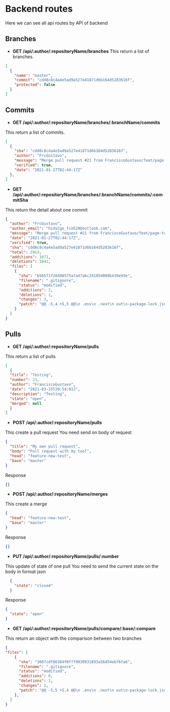 # Backend routes

Here we can see all api routes by API of backend

## Branches
* **GET /api/:author/:repositoryName/branches**
This return a list of branches.
```json
[
  {
    "name": "master",
    "commit": "cdd8c8c4a4e5ad9a527e41871d6b164d5283616f",
    "protected": false
  }
]
```

## Commits
* **GET /api/:author/:repositoryName/branches/:branchName/commits**

This return a list of commits.
```json
[
  {
    "sha": "cdd8c8c4a4e5ad9a527e41871d6b164d5283616f",
    "author": "FrcGustavo",
    "message": "Merge pull request #21 from FranciscoGustavo/feat/page-to-view-drafts\n\nFeat/page to view drafts",
    "verified": true,
    "date": "2021-01-27T02:44:17Z"
  },
]
```
* **GET /api/:author/:repositoryName/branches/:branchName/commits/:commitSha**

This return the detail about one commit 
```json
{
  "author": "FrcGustavo",
  "author_email": "hidalgo_fco520@outlook.com",
  "message": "Merge pull request #21 from FranciscoGustavo/feat/page-to-view-drafts\n\nFeat/page to view drafts",
  "date": "2021-01-27T02:44:17Z",
  "verified": true,
  "sha": "cdd8c8c4a4e5ad9a527e41871d6b164d5283616f",
  "total": 2913,
  "additions": 1071,
  "deletions": 1842,
  "files": [
    {
      "sha": "b5b571f28498575a7a47abc241854008b439e93e",
      "filename": ".gitignore",
      "status": "modified",
      "additions": 2,
      "deletions": 1,
      "changes": 3,
      "patch": "@@ -5,4 +5,5 @@\n .env\n .next\n out\n-package-lock.json\n\\ No newline at end of file\n+package-lock.json\n+src/oldeditpost.jsx\n\\ No newline at end of file"
    }
  ]
}
```

## Pulls
* **GET /api/:author/:repositoryName/pulls**

This return  a list of pulls
```json
[
  {
  "title": "Testing",
  "number": 23,
  "author": "FranciscoGustavo",
  "date": "2021-03-15T20:54:01Z",
  "description": "Testing",
  "state": "open",
  "merged": null
  }
]
```
* **POST /api/:author/:repositoryName/pulls**

This create a pull request
You need send on body of request
```json
{ 
  "title": "My own pull request",
  "body": "Pull request with my tool",
  "head": "feature-new-test",
  "base": "master"
}
```
Response
```json
{}
```
* **POST /api/:author/:repositoryName/merges**

This create a merge
```json
{
  "head": "feature-new-test",
  "base": "master"
}
```
Response
```json
{}
```
* **PUT /api/:author/:repositoryName/pulls/:number**
  
This update of state of one pull
You need to send the current state on the body in format json
```json
  {
    "state": "closed"
  }
```
Response
```json
{
  "state": "open"
}
```
* **GET /api/:author/:repositoryName/pulls/compare/:base/:compare**
  
This return an object with the comparison between two branches
```json
{
"files": [
    {
      "sha": "3607cdf86384f0fff9930931893a56d54eb76fa6",
      "filename": ".gitignore",
      "status": "modified",
      "additions": 0,
      "deletions": 1,
      "changes": 1,
      "patch": "@@ -5,5 +5,4 @@\n .env\n .next\n out\n-package-lock.json\n src/oldeditpost.jsx\n\\ No newline at end of file"
    },
  ]
}
``` 
